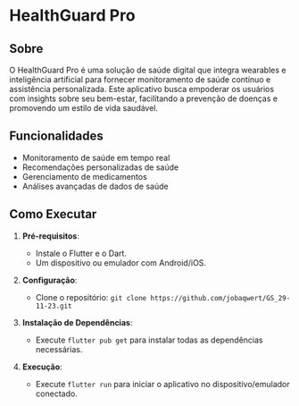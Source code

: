 # HealthGuard Pro

## Sobre

O HealthGuard Pro é uma solução de saúde digital que integra wearables e inteligência artificial para fornecer monitoramento de saúde contínuo e assistência personalizada. Este aplicativo busca empoderar os usuários com insights sobre seu bem-estar, facilitando a prevenção de doenças e promovendo um estilo de vida saudável.

## Funcionalidades

- Monitoramento de saúde em tempo real
- Recomendações personalizadas de saúde
- Gerenciamento de medicamentos
- Análises avançadas de dados de saúde

## Como Executar

1. **Pré-requisitos**:
    
    - Instale o Flutter e o Dart.
    - Um dispositivo ou emulador com Android/iOS.
2. **Configuração**:
    
    - Clone o repositório: `git clone https://github.com/jobaqwert/GS_29-11-23.git`
3. **Instalação de Dependências**:
    
    - Execute `flutter pub get` para instalar todas as dependências necessárias.
4. **Execução**:
    
    - Execute `flutter run` para iniciar o aplicativo no dispositivo/emulador conectado.
